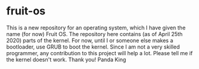 # fruit-os
This is a new repository for an operating system, which I have given the name (for now) Fruit OS. 
The repository here contains (as of April 25th 2020) parts of the kernel. 
For now, until I or someone else makes a bootloader, use GRUB to boot the kernel.
Since I am not a very skilled programmer, any contribution to this project will help a lot. Please tell me if the kernel doesn't work.
Thank you!
Panda King
